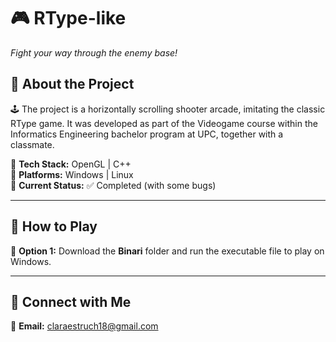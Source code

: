 ﻿# 🎮 **RType-like**  
_Fight your way through the enemy base!_


## 📖 **About the Project**  
🕹️ The project is a horizontally scrolling shooter arcade, imitating the classic RType game. It was developed as part of the Videogame course within the Informatics Engineering bachelor program at UPC, together with a classmate.

🔹 **Tech Stack:** OpenGL | C++   
🔹 **Platforms:** Windows | Linux    
🔹 **Current Status:** ✅ Completed (with some bugs)

---

## 🚀 **How to Play**  
🔹 **Option 1:** Download the **Binari** folder and run the executable file to play on Windows.  

---

## 🔗 **Connect with Me**  
📧 **Email:** claraestruch18@gmail.com  
